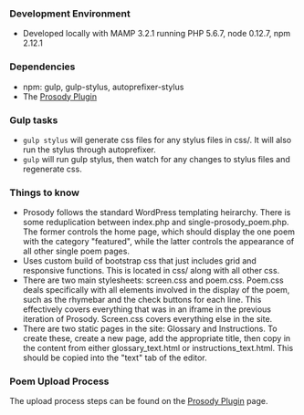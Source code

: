 ### Development Environment

- Developed locally with MAMP 3.2.1 running PHP 5.6.7, node 0.12.7, npm 2.12.1

### Dependencies

- npm: gulp, gulp-stylus, autoprefixer-stylus
- The [Prosody Plugin](https://github.com/scholarslab/prosody_plugin)

### Gulp tasks

- `gulp stylus` will generate css files for any stylus files in css/. It will also run the stylus through autoprefixer.
- `gulp` will run gulp stylus, then watch for any changes to stylus files and regenerate css.

### Things to know

- Prosody follows the standard WordPress templating heirarchy. There is some reduplication between index.php and single-prosody_poem.php. The former controls the home page, which should display the one poem with the category "featured", while the latter controls the appearance of all other single poem pages.
- Uses custom build of bootstrap css that just includes grid and responsive functions. This is located in css/ along with all other css.
- There are two main stylesheets: screen.css and poem.css. Poem.css deals specifically with all elements involved in the display of the poem, such as the rhymebar and the check buttons for each line. This effectively covers everything that was in an iframe in the previous iteration of Prosody. Screen.css covers everything else in the site.
- There are two static pages in the site: Glossary and Instructions. To create these, create a new page, add the appropriate title, then copy in the content from either glossary_text.html or instructions_text.html. This should be copied into the "text" tab of the editor.

### Poem Upload Process

The upload process steps can be found on the [Prosody Plugin](https://github.com/scholarslab/prosody_plugin) page.